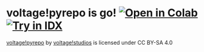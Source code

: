 # voltage!pyrepo is go!  [![Open in Colab](https://colab.research.google.com/assets/colab-badge.svg)](https://colab.research.google.com/drive/10qe2hBCyRubPVZ1rFTQIkdZUgs_6x_ur)[![Try in IDX](https://idx.google.com/import?url=https%3A%2F%2Fgithub.com%2FTannerVoltageOfficial%2FvoltagePyRepo.git)](https://cdn.idx.dev/btn/try_dark_32.png)
[voltage!pyrepo](https://github.com/TannerVoltageOfficial/voltagePyRepo) by [voltage!studios](https://github.com/tannervoltageofficial) is licensed under CC BY-SA 4.0
